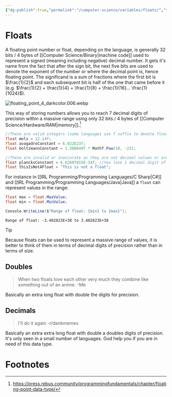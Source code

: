 ```yaml
---
{"dg-publish":true,"permalink":"/computer-science/variables/floats/","tags":["beginner","unfinished"]}
---
```


# Floats

A floating point number or float, depending on the language, is generally 32 bits / 4 bytes of [[Computer Science/Binary\|machine code]] used to represent a signed (meaning including negative) decimal number. It gets it's name from the fact that after the sign bit, the next five bits are used to denote the exponent of the number or where the decimal point is, hence floating point. The significand is a sum of fractions where the first bit is $\frac{1}{2}$ and each subsequent bit is half of the one that came before it (e.g. $\frac{1}{2} + \frac{1}{4} + \frac{1}{8} + \frac{1}{16}... \frac{1}{1024}$).

![floating_point_4_darkcolor.006.webp](/img/user/_Bit%20Lab%20Organisation/Images/floating_point_4_darkcolor.006.webp)

This way of storing numbers allows you to reach 7 decimal digits of precision within a massive range using only 32 bits / 4 bytes of [[Computer Science/Hardware/RAM\|memory]].[^1]

```csharp
//These are valid integers (some languages use f suffix to denote floats)
float mols = 12.14f;
float avagadroConstant = 6.022E23f;
float boltzmannConstant = 1.380649f * Mathf.Pow(10, -23);

//These are invalid or inaccurate as they are not decimal values or are out of range
float plancksConstant = 6.62607015E-34f; //You lose 1 decimal digit of accuracy
float thisIsNotAFloat = "This is not a float";
```

For instance in [[IRL Programming/Programming Languages/C Sharp\|C#]] and [[IRL Programming/Programming Languages/Java\|Java]] a `float` can represent values in the range:

```csharp
float max = float.MaxValue;
float min = float.MinValue;

Console.WriteLine($"Range of float: {min} to {max}");
```
```output
Range of float: -3.402823E+38 to 3.402823E+38
```

> [!tip]
> Because floats can be used to represent a massive range of values, it is better to think of them in terms of decimal digits of precision rather than in terms of size.
## Doubles

>When two floats love each other very much they combine like something out of an anime.
>-Me

Basically an extra long float with double the digits for precision.

## Decimals

>I'll do it again
>-r/dankmemes

Basically an extra extra long float with double a doubles digits of precision. It's only seen in a small number of languages. God help you if you are in need of this data type.
# Footnotes

[^1]: https://press.rebus.community/programmingfundamentals/chapter/floating-point-data-type/
[^2]: https://stackoverflow.com/questions/618535/difference-between-decimal-float-and-double-in-net